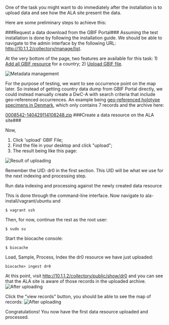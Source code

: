 One of the task you might want to do immediately after the installation is to upload data and see how the ALA site present the data.

Here are some preliminary steps to achieve this:

###Request a data download from the GBIF Portal###
Assuming the test installation is done by following the installation guide. We should be able to navigate to the admin interface by the following URL: <http://10.1.1.2/collectory/manage/list>.

At the very bottom of the page, two features are available for this task: 1) [Add all GBIF resource](http://10.1.1.2/collectory/manage/gbifLoadCountry) for a country; 2) [Upload GBIF file](http://10.1.1.2/collectory/dataResource/gbifUpload).

![Metadata management](/AtlasOfLivingAustralia/documentation/wiki/img/metadata_management.png)

For the purpose of testing, we want to see occurrence point on the map later. So instead of getting country data dump from GBIF Portal directly, we could instead manually create a DwC-A with search criteria that include geo-referenced occurrences. An example being [geo-referenced holotype specimens in Denmark](http://www.gbif.org/occurrence/search?HAS_COORDINATE=true&SPATIAL_ISSUES=false&COUNTRY=DK&TYPE_STATUS=LECTOTYPE), which only contains 7 records and the archive here:

[0008542-140429114108248.zip](/AtlasOfLivingAustralia/documentation/wiki/files/0008542-140429114108248.zip)
###Create a data resource on the ALA site###

Now,

1. Click 'upload' GBIF File;
1. Find the file in your desktop and click "upload";
1. The result being like this page:

![Result of uploading](/AtlasOfLivingAustralia/documentation/wiki/img/result_of_uploading.png)

Remember the UID: dr0 in the first section. This UID will be what we use for the next indexing and processing step.

Run data indexing and processing against the newly created data resource

This is done through the command-line interface. Now navigate to ala-install/vagrant/ubuntu and

    $ vagrant ssh

Then, for now, continue the rest as the root user:

    $ sudo su

Start the biocache console:

    $ biocache

Load, Sample, Process, Index the dr0 resource we have just uploaded:

    biocache> ingest dr0

At this point, visit http://10.1.1.2/collectory/public/show/dr0 and you can see that the ALA site is aware of those records in the uploaded archive.
![After uploading](/AtlasOfLivingAustralia/documentation/wiki/img/after.png)

Click the "view records" button, you should be able to see the map of records:
![After uploading](/AtlasOfLivingAustralia/documentation/wiki/img/indexed.png)

Congratulations! You now have the first data resource uploaded and processed.